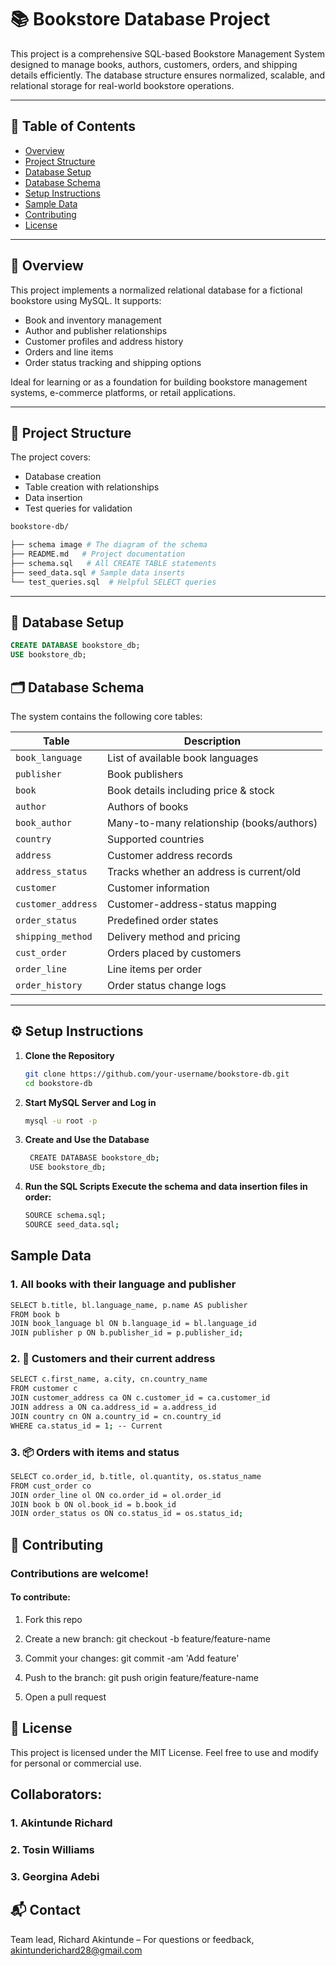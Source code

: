 # 📚 Bookstore Database Project

This project is a comprehensive SQL-based Bookstore Management System designed to manage books, authors, customers, orders, and shipping details efficiently. The database structure ensures normalized, scalable, and relational storage for real-world bookstore operations.

---

## 📌 Table of Contents

- [Overview](#overview)
- [Project Structure](#-project-structure)
- [Database Setup](#database-setup)
- [Database Schema](#database-schema)
- [Setup Instructions](#️setup-instructions)
- [Sample Data](#sample-data)
- [Contributing](#contributing)
- [License](#license)

---

## 🧾 Overview

This project implements a normalized relational database for a fictional bookstore using MySQL. It supports:

- Book and inventory management
- Author and publisher relationships
- Customer profiles and address history
- Orders and line items
- Order status tracking and shipping options

Ideal for learning or as a foundation for building bookstore management systems, e-commerce platforms, or retail applications.

---

## 🚀 Project Structure

The project covers:

- Database creation
- Table creation with relationships
- Data insertion
- Test queries for validation

```bash
bookstore-db/

├── schema image # The diagram of the schema
├── README.md   # Project documentation
├── schema.sql   # All CREATE TABLE statements
├── seed_data.sql # Sample data inserts
└── test_queries.sql  # Helpful SELECT queries
```

---

## 🧱 Database Setup

```sql
CREATE DATABASE bookstore_db;
USE bookstore_db;
```

## 🗂️ Database Schema

The system contains the following core tables:

| Table              | Description                               |
| ------------------ | ----------------------------------------- |
| `book_language`    | List of available book languages          |
| `publisher`        | Book publishers                           |
| `book`             | Book details including price & stock      |
| `author`           | Authors of books                          |
| `book_author`      | Many-to-many relationship (books/authors) |
| `country`          | Supported countries                       |
| `address`          | Customer address records                  |
| `address_status`   | Tracks whether an address is current/old  |
| `customer`         | Customer information                      |
| `customer_address` | Customer-address-status mapping           |
| `order_status`     | Predefined order states                   |
| `shipping_method`  | Delivery method and pricing               |
| `cust_order`       | Orders placed by customers                |
| `order_line`       | Line items per order                      |
| `order_history`    | Order status change logs                  |

---

## ⚙️ Setup Instructions

1. **Clone the Repository**
   ```bash
   git clone https://github.com/your-username/bookstore-db.git
   cd bookstore-db
   ```
2. **Start MySQL Server and Log in**
   ```bash
   mysql -u root -p
   ```
3. **Create and Use the Database**
   ```bash
    CREATE DATABASE bookstore_db;
    USE bookstore_db;
   ```
4. **Run the SQL Scripts Execute the schema and data insertion files in order:**
   ```bash
   SOURCE schema.sql;
   SOURCE seed_data.sql;
   ```

## Sample Data

### 1. All books with their language and publisher

```bash
SELECT b.title, bl.language_name, p.name AS publisher
FROM book b
JOIN book_language bl ON b.language_id = bl.language_id
JOIN publisher p ON b.publisher_id = p.publisher_id;
```

### 2. 👤 Customers and their current address

```bash
SELECT c.first_name, a.city, cn.country_name
FROM customer c
JOIN customer_address ca ON c.customer_id = ca.customer_id
JOIN address a ON ca.address_id = a.address_id
JOIN country cn ON a.country_id = cn.country_id
WHERE ca.status_id = 1; -- Current
```

### 3. 📦 Orders with items and status

```bash
SELECT co.order_id, b.title, ol.quantity, os.status_name
FROM cust_order co
JOIN order_line ol ON co.order_id = ol.order_id
JOIN book b ON ol.book_id = b.book_id
JOIN order_status os ON co.status_id = os.status_id;
```

## 🤝 Contributing

### Contributions are welcome!

#### To contribute:

1. Fork this repo

2. Create a new branch: git checkout -b feature/feature-name
3. Commit your changes: git commit -am 'Add feature'
4. Push to the branch: git push origin feature/feature-name
5. Open a pull request

## 📄 License

This project is licensed under the MIT License. Feel free to use and modify for personal or commercial use.

## Collaborators:

### 1. Akintunde Richard

### 2. Tosin Williams

### 3. Georgina Adebi

## 📬 Contact

Team lead, Richard Akintunde – For questions or feedback, akintunderichard28@gmail.com
